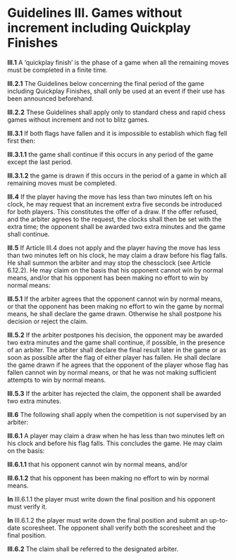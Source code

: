 # Guidelines III. Games without increment including Quickplay Finishes

**III.1** A ‘quickplay finish’ is the phase of a game when all the remaining moves must be completed in a finite time.

**III.2.1** The Guidelines below concerning the final period of the game including Quickplay Finishes, shall only be used at an event if their use has been announced beforehand.

**III.2.2** These Guidelines shall apply only to standard chess and rapid chess games without increment and not to blitz games.

**III.3.1** If both flags have fallen and it is impossible to establish which flag fell first then:

**III.3.1.1** the game shall continue if this occurs in any period of the game except the last period.

**III.3.1.2** the game is drawn if this occurs in the period of a game in which all remaining moves must be completed.

**III.4** If the player having the move has less than two minutes left on his clock, he may request that an increment extra five seconds be introduced for both players. This constitutes the offer of a draw. If the offer refused, and the arbiter agrees to the request, the clocks shall then be set with the extra time; the opponent shall be awarded two extra minutes and the game shall continue.

**III.5** If Article III.4 does not apply and the player having the move has less than two minutes left on his clock, he may claim a draw before his flag falls. He shall summon the arbiter and may stop the chessclock (see Article 6.12.2). He may claim on the basis that his opponent cannot win by normal means, and/or that his opponent has been making no effort to win by normal means:

**III.5.1** If the arbiter agrees that the opponent cannot win by normal means, or that the opponent has been making no effort to win the game by normal means, he shall declare the game drawn. Otherwise he shall postpone his decision or reject the claim.

**III.5.2** If the arbiter postpones his decision, the opponent may be awarded two extra minutes and the game shall continue, if possible, in the presence of an arbiter. The arbiter shall declare the final result later in the game or as soon as possible after the flag of either player has fallen. He shall declare the game drawn if he agrees that the opponent of the player whose flag has fallen cannot win by normal means, or that he was not making sufficient attempts to win by normal means.

**III.5.3** If the arbiter has rejected the claim, the opponent shall be awarded two extra minutes.

**III.6** The following shall apply when the competition is not supervised by an arbiter:

**III.6.1** A player may claim a draw when he has less than two minutes left on his clock and before his flag falls. This concludes the game. He may claim on the basis:

**III.6.1.1** that his opponent cannot win by normal means, and/or

**III.6.1.2** that his opponent has been making no effort to win by normal means.

**In** III.6.1.1 the player must write down the final position and his opponent must verify it.

**In** III.6.1.2 the player must write down the final position and submit an up-to-date scoresheet. The opponent shall verify both the scoresheet and the final position.

**III.6.2** The claim shall be referred to the designated arbiter.
